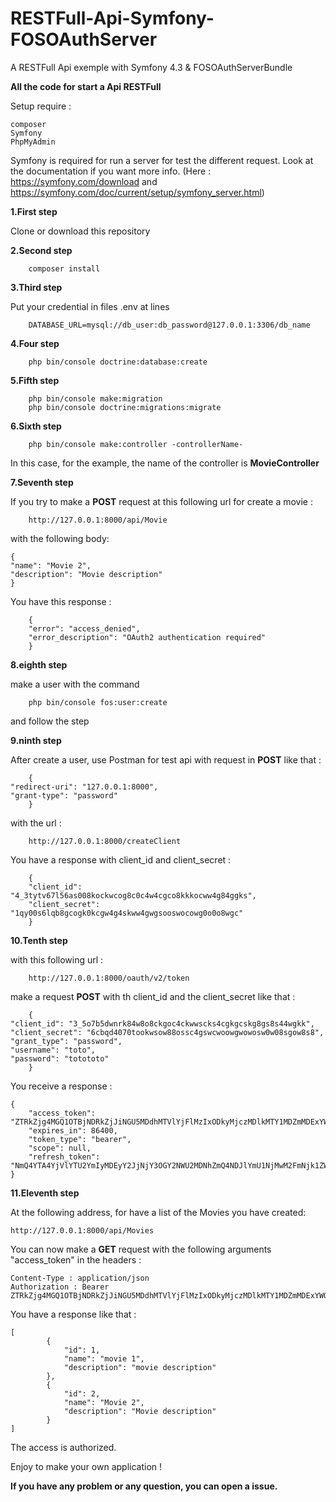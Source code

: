 # RESTFull-Api-Symfony-FOSOAuthServer
A RESTFull Api exemple with Symfony 4.3 &amp; FOSOAuthServerBundle

**All the code for start a Api RESTFull**

Setup require : 
	
	composer
	Symfony
	PhpMyAdmin

Symfony is required for run a server for test the different request.
Look at the documentation if you want more info. 
(Here : https://symfony.com/download and https://symfony.com/doc/current/setup/symfony_server.html)

**1.First step**

Clone or download this repository

**2.Second step**

        composer install
        
**3.Third step**

Put your credential in files .env at lines

        DATABASE_URL=mysql://db_user:db_password@127.0.0.1:3306/db_name
        
**4.Four step**

        php bin/console doctrine:database:create
        
**5.Fifth step**

        php bin/console make:migration
        php bin/console doctrine:migrations:migrate

**6.Sixth step**

        php bin/console make:controller -controllerName-
        
In this case, for the example, the name of the controller is **MovieController**


**7.Seventh step**

If you try to make a **POST** request at this following url for create a movie : 
 
        http://127.0.0.1:8000/api/Movie
	
with the following body:

	{
	"name": "Movie 2",
	"description": "Movie description"
	}
        
 You have this response : 
 
        {
        "error": "access_denied",
        "error_description": "OAuth2 authentication required"
        }


**8.eighth step**

make a user with the command 

        php bin/console fos:user:create
        
and follow the step


**9.ninth step**

After create a user, use Postman for test api with request in **POST** like that : 

        {
	"redirect-uri": "127.0.0.1:8000",
	"grant-type": "password"
        }
        
with the url : 

        http://127.0.0.1:8000/createClient

You have a response with client_id and client_secret : 

        {
        "client_id": "4_3tytv67l56as008kockwcog8c0c4w4cgco8kkkocww4g84ggks",
        "client_secret": "1qy00s6lqb8gcogk0kcgw4g4skww4gwgsooswocowg0o0o8wgc"
        }
        

 **10.Tenth step**
 
 
with this following url :

        http://127.0.0.1:8000/oauth/v2/token
	
        
make a request **POST** with th client_id and the client_secret like that : 

        {
	"client_id": "3_5o7b5dwnrk84w8o8ckgoc4ckwwscks4cgkgcskg8gs8s44wgkk",
	"client_secret": "6cbqd4070tookwsow88ossc4gswcwoowgwowosw0w08sgow8s8",
	"grant_type": "password",
	"username": "toto",
	"password": "totototo"
        }
	
You receive a response : 

	{
    	"access_token": "ZTRkZjg4MGQ1OTBjNDRkZjJiNGU5MDdhMTVlYjFlMzIxODkyMjczMDlkMTY1MDZmMDExYWQyMmNkMjMyZmZkMg",
    	"expires_in": 86400,
    	"token_type": "bearer",
    	"scope": null,
    	"refresh_token": "NmQ4YTA4YjVlYTU2YmIyMDEyY2JjNjY3OGY2NWU2MDNhZmQ4NDJlYmU1NjMwM2FmNjk1ZWJjNTAyYTk0NmJlYg"
	}
	
**11.Eleventh step**

At the following address, for have a list of the Movies you have created: 

	http://127.0.0.1:8000/api/Movies
	
	
You can now make a **GET** request with the following arguments "access_token" in the headers : 

	Content-Type : application/json
	Authorization : Bearer ZTRkZjg4MGQ1OTBjNDRkZjJiNGU5MDdhMTVlYjFlMzIxODkyMjczMDlkMTY1MDZmMDExYWQyMmNkMjMyZmZkMg
	
You have a response like that : 

	[
    		{
        		"id": 1,
        		"name": "movie 1",
        		"description": "movie description"
    		},
    		{
        		"id": 2,
        		"name": "Movie 2",
        		"description": "Movie description"
    		}
	]
	
The access is authorized.


Enjoy to make your own application ! 

**If you have any problem or any question, you can open a issue.**
        

